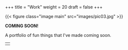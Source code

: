 +++
title = "Work"
weight = 20
draft = false
+++

{{< figure class="image main" src="images/pic03.jpg" >}}

**COMING SOON!**

A portfolio of fun things that I've made coming soon.

<table>
<tr><td class="icons"><a href="/#about"><i class="far fa-arrow-alt-circle-left fa-lg"></i></a><i class="icons"><a href="/"><i class="far fa-times-circle fa-lg"></i></a><a href="/#blog"><i class="far fa-arrow-alt-circle-right fa-lg"></i></a></td></tr>
</table>
